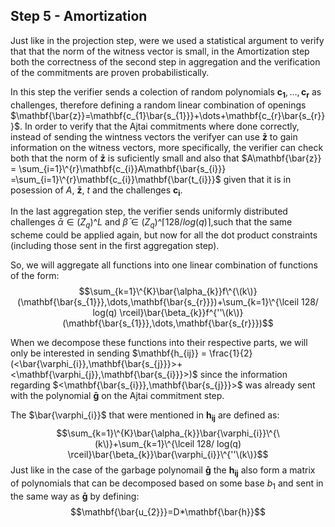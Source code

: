 ## Step 5 - Amortization
Just like in the projection step, were we used a statistical argument to verify that that the norm of the witness vector is small, in the Amortization step both the correctness of the second step in aggregation and the verification of the commitments are proven probabilistically. 

In this step the verifier sends a colection of random polynomials $\mathbf{c_{1}},\dots,\mathbf{c_{r}}$ as challenges, therefore defining a random linear combination of openings $\mathbf{\bar{z}}=\mathbf{c_{1}\bar{s_{1}}}+\dots+\mathbf{c_{r}\bar{s_{r}}}$.
In order to verify that the Ajtai commitments where done correctly, instead of sending the wintness vectors the verifyer can use $\mathbf{\bar{z}}$ to gain information on the witness vectors, more specifically, the verifier can check both that the norm of $\mathbf{\bar{z}}$ is suficiently small and also that $A\mathbf{\bar{z}} = \sum_{i=1}\^{r}\mathbf{c_{i}}A\mathbf{\bar{s_{i}}} =\sum_{i=1}\^{r}\mathbf{c_{i}}\mathbf{\bar{t_{i}}}$ given that it is in posession of $A$, $\mathbf{\bar{z}}$, $t$ and the challenges $\mathbf{c_{i}}$.


In the last aggregation step, the verifier sends uniformly distributed challenges $\bar{\alpha} \in (Z_{q})\^{L}$ and $\bar{\beta} \in (Z_{q})\^{\lceil 128/ log(q) \rceil}$,such that the same scheme could be applied again, but now for all the dot product constraints (including those sent in the first aggregation step).

So, we will aggregate all functions into one linear combination of functions of the form:
$$\sum_{k=1}\^{K}\bar{\alpha_{k}}f\^{\(k\)}(\mathbf{\bar{s_{1}}},\dots,\mathbf{\bar{s_{r}}})+\sum_{k=1}\^{\lceil 128/ log(q) \rceil}\bar{\beta_{k}}f^{''\(k\)}(\mathbf{\bar{s_{1}}},\dots,\mathbf{\bar{s_{r}}})$$

When we decompose these functions into their respective parts, we will only be interested in sending  $\mathbf{h_{ij}} = \frac{1}{2}(<\bar{\varphi_{i}},\mathbf{\bar{s_{j}}}>+<\mathbf{\varphi_{j}},\mathbf{\bar{s_{i}}}>)$ since the information regarding $<\mathbf{\bar{s_{i}}},\mathbf{\bar{s_{j}}}>$ was already sent with the polynomial $\mathbf{\bar{g}}$ on the Ajtai commitment step.

The $\bar{\varphi_{i}}$ that were mentioned in $\mathbf{h_{ij}}$ are defined as:
$$\sum_{k=1}\^{K}\bar{\alpha_{k}}\bar{\varphi_{i}}\^{\(k\)}+\sum_{k=1}\^{\lceil 128/ log(q) \rceil}\bar{\beta_{k}}\bar{\varphi_{i}}\^{''\(k\)}$$
Just like in the case of the garbage polynomail $\mathbf{\bar{g}}$ the $\mathbf{h_{ij}}$ also form a matrix of polynomials that can be decomposed based on some base $b_{1}$ and sent in the same way as $\mathbf{\bar{g}}$ by defining: 
$$\mathbf{\bar{u_{2}}}=D*\mathbf{\bar{h}}$$

